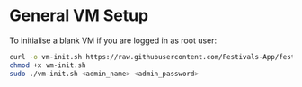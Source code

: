 # General VM Setup

To initialise a blank VM if you are logged in as root user:
```bash
curl -o vm-init.sh https://raw.githubusercontent.com/Festivals-App/festivals-documentation/master/deployment/general-vm-setup/vm-init.sh
chmod +x vm-init.sh
sudo ./vm-init.sh <admin_name> <admin_password>

```
